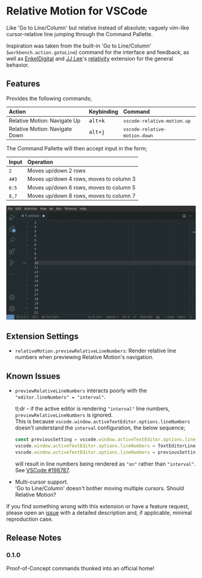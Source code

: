 # Relative Motion for VSCode

Like 'Go to Line/Column' but relative instead of absolute; vaguely vim-like cursor-relative line jumping through the Command Pallette.

Inspiration was taken from the built-in 'Go to Line/Column' (`workbench.action.gotoLine`) command for the interface and feedback, as well as [EnkelDigital] and [JJ Lee]'s [relativity] extension for the general behavior.

[EnkelDigital]: https://github.com/Enkel-Digital/
[JJ Lee]: https://github.com/Jaimeloeuf
[relativity]: https://marketplace.visualstudio.com/items?itemName=EnkelDigital.relativity


## Features

Provides the following commands;

| Action                         | Keybinding       | Command                       |
| :-----                         | ----------       | :------                       |
| Relative Motion: Navigate Up   | <kbd>alt+k</kbd> | `vscode-relative-motion.up`   |
| Relative Motion: Navigate Down | <kbd>alt+j</kbd> | `vscode-relative-motion.down` |

The Command Pallette will then accept input in the form;

| Input | Operation                               |
| :---- | :--------                               |
| `2`   | Moves up/down 2 rows                    |
| `4#3` | Moves up/down 4 rows, moves to column 3 |
| `6:5` | Moves up/down 6 rows, moves to column 5 |
| `8,7` | Moves up/down 8 rows, moves to column 7 |

![Relative Motion Demo](images/vscode-relative-motion-demo.gif)


## Extension Settings

* `relativeMotion.previewRelativeLineNumbers`: Render relative line numbers when previewing Relative Motion's navigation.


## Known Issues

- `previewRelativeLineNumbers` interacts poorly with the `"editor.lineNumbers" = "interval"`.

  tl;dr - if the active editor is rendering `"interval"` line numbers, `previewRelativeLineNumbers` is ignored.  
  This is because `vscode.window.activeTextEditor.options.lineNumbers` doesn't understand the `interval` configuration, the below sequence;

  ```typescript
  const previousSetting = vscode.window.activeTextEditor.options.lineNumbers;
  vscode.window.activeTextEditor.options.lineNumbers = TextEditorLineNumbersStyle.Relative;
  vscode.window.activeTextEditor.options.lineNumbers = previousSetting;
  ```
  will result in line numbers being rendered as `"on"` rather than `"interval"`.  
  See [VSCode #198787][198787].

- Multi-cursor support.  
  'Go to Line/Column' doesn't bother moving multiple cursors. Should Relative Motion?

If you find something wrong with this extension or have a feature request, please open an [issue] with a detailed description and, if applicable, minimal reproduction case.

[issue]: https://github.com/pyrrho/vscode-relative-motion/issues/new/choose
[198787]: https://github.com/microsoft/vscode/pull/198787


## Release Notes

### 0.1.0

Proof-of-Concept commands thunked into an official home!
